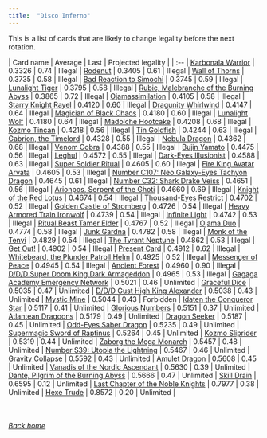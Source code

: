 ```yaml
---
title:  "Disco Inferno"
---
```


This is a list of cards that are likely to change legality before the next rotation.

| Card name | Average | Last | Projected legality |
| :-- |
[Karbonala Warrior](https://db.ygoprodeck.com/card/?search=Karbonala%20Warrior) | 0.3326 | 0.74 | Illegal |
[Rodenut](https://db.ygoprodeck.com/card/?search=Rodenut) | 0.3405 | 0.61 | Illegal |
[Wall of Thorns](https://db.ygoprodeck.com/card/?search=Wall%20of%20Thorns) | 0.3735 | 0.58 | Illegal |
[Bad Reaction to Simochi](https://db.ygoprodeck.com/card/?search=Bad%20Reaction%20to%20Simochi) | 0.3745 | 0.59 | Illegal |
[Lunalight Tiger](https://db.ygoprodeck.com/card/?search=Lunalight%20Tiger) | 0.3795 | 0.58 | Illegal |
[Rubic, Malebranche of the Burning Abyss](https://db.ygoprodeck.com/card/?search=Rubic,%20Malebranche%20of%20the%20Burning%20Abyss) | 0.3865 | 0.72 | Illegal |
[Ojamassimilation](https://db.ygoprodeck.com/card/?search=Ojamassimilation) | 0.4105 | 0.58 | Illegal |
[Starry Knight Rayel](https://db.ygoprodeck.com/card/?search=Starry%20Knight%20Rayel) | 0.4120 | 0.60 | Illegal |
[Dragunity Whirlwind](https://db.ygoprodeck.com/card/?search=Dragunity%20Whirlwind) | 0.4147 | 0.64 | Illegal |
[Magician of Black Chaos](https://db.ygoprodeck.com/card/?search=Magician%20of%20Black%20Chaos) | 0.4180 | 0.60 | Illegal |
[Lunalight Wolf](https://db.ygoprodeck.com/card/?search=Lunalight%20Wolf) | 0.4180 | 0.64 | Illegal |
[Madolche Hootcake](https://db.ygoprodeck.com/card/?search=Madolche%20Hootcake) | 0.4208 | 0.68 | Illegal |
[Kozmo Tincan](https://db.ygoprodeck.com/card/?search=Kozmo%20Tincan) | 0.4218 | 0.56 | Illegal |
[Tin Goldfish](https://db.ygoprodeck.com/card/?search=Tin%20Goldfish) | 0.4244 | 0.63 | Illegal |
[Gabrion, the Timelord](https://db.ygoprodeck.com/card/?search=Gabrion,%20the%20Timelord) | 0.4328 | 0.55 | Illegal |
[Nebula Dragon](https://db.ygoprodeck.com/card/?search=Nebula%20Dragon) | 0.4362 | 0.68 | Illegal |
[Venom Cobra](https://db.ygoprodeck.com/card/?search=Venom%20Cobra) | 0.4388 | 0.55 | Illegal |
[Bujin Yamato](https://db.ygoprodeck.com/card/?search=Bujin%20Yamato) | 0.4475 | 0.56 | Illegal |
[Leghul](https://db.ygoprodeck.com/card/?search=Leghul) | 0.4572 | 0.55 | Illegal |
[Dark-Eyes Illusionist](https://db.ygoprodeck.com/card/?search=Dark-Eyes%20Illusionist) | 0.4588 | 0.63 | Illegal |
[Super Soldier Ritual](https://db.ygoprodeck.com/card/?search=Super%20Soldier%20Ritual) | 0.4605 | 0.60 | Illegal |
[Fire King Avatar Arvata](https://db.ygoprodeck.com/card/?search=Fire%20King%20Avatar%20Arvata) | 0.4605 | 0.53 | Illegal |
[Number C107: Neo Galaxy-Eyes Tachyon Dragon](https://db.ygoprodeck.com/card/?search=Number%20C107:%20Neo%20Galaxy-Eyes%20Tachyon%20Dragon) | 0.4645 | 0.61 | Illegal |
[Number C32: Shark Drake Veiss](https://db.ygoprodeck.com/card/?search=Number%20C32:%20Shark%20Drake%20Veiss) | 0.4651 | 0.56 | Illegal |
[Arionpos, Serpent of the Ghoti](https://db.ygoprodeck.com/card/?search=Arionpos,%20Serpent%20of%20the%20Ghoti) | 0.4660 | 0.69 | Illegal |
[Knight of the Red Lotus](https://db.ygoprodeck.com/card/?search=Knight%20of%20the%20Red%20Lotus) | 0.4674 | 0.54 | Illegal |
[Thousand-Eyes Restrict](https://db.ygoprodeck.com/card/?search=Thousand-Eyes%20Restrict) | 0.4702 | 0.52 | Illegal |
[Golden Castle of Stromberg](https://db.ygoprodeck.com/card/?search=Golden%20Castle%20of%20Stromberg) | 0.4726 | 0.54 | Illegal |
[Heavy Armored Train Ironwolf](https://db.ygoprodeck.com/card/?search=Heavy%20Armored%20Train%20Ironwolf) | 0.4739 | 0.54 | Illegal |
[Infinite Light](https://db.ygoprodeck.com/card/?search=Infinite%20Light) | 0.4742 | 0.53 | Illegal |
[Ritual Beast Tamer Elder](https://db.ygoprodeck.com/card/?search=Ritual%20Beast%20Tamer%20Elder) | 0.4767 | 0.52 | Illegal |
[Ojama Duo](https://db.ygoprodeck.com/card/?search=Ojama%20Duo) | 0.4774 | 0.58 | Illegal |
[Junk Gardna](https://db.ygoprodeck.com/card/?search=Junk%20Gardna) | 0.4782 | 0.58 | Illegal |
[Monk of the Tenyi](https://db.ygoprodeck.com/card/?search=Monk%20of%20the%20Tenyi) | 0.4829 | 0.54 | Illegal |
[The Tyrant Neptune](https://db.ygoprodeck.com/card/?search=The%20Tyrant%20Neptune) | 0.4862 | 0.53 | Illegal |
[Get Out!](https://db.ygoprodeck.com/card/?search=Get%20Out!) | 0.4902 | 0.54 | Illegal |
[Present Card](https://db.ygoprodeck.com/card/?search=Present%20Card) | 0.4912 | 0.62 | Illegal |
[Whitebeard, the Plunder Patroll Helm](https://db.ygoprodeck.com/card/?search=Whitebeard,%20the%20Plunder%20Patroll%20Helm) | 0.4925 | 0.52 | Illegal |
[Messenger of Peace](https://db.ygoprodeck.com/card/?search=Messenger%20of%20Peace) | 0.4945 | 0.54 | Illegal |
[Ancient Forest](https://db.ygoprodeck.com/card/?search=Ancient%20Forest) | 0.4960 | 0.90 | Illegal |
[D/D/D Super Doom King Dark Armageddon](https://db.ygoprodeck.com/card/?search=D/D/D%20Super%20Doom%20King%20Dark%20Armageddon) | 0.4965 | 0.53 | Illegal |
[Gagaga Academy Emergency Network](https://db.ygoprodeck.com/card/?search=Gagaga%20Academy%20Emergency%20Network) | 0.5021 | 0.46 | Unlimited |
[Graceful Dice](https://db.ygoprodeck.com/card/?search=Graceful%20Dice) | 0.5035 | 0.47 | Unlimited |
[D/D/D Gust High King Alexander](https://db.ygoprodeck.com/card/?search=D/D/D%20Gust%20High%20King%20Alexander) | 0.5038 | 0.43 | Unlimited |
[Mystic Mine](https://db.ygoprodeck.com/card/?search=Mystic%20Mine) | 0.5044 | 0.43 | Forbidden |
[Idaten the Conqueror Star](https://db.ygoprodeck.com/card/?search=Idaten%20the%20Conqueror%20Star) | 0.5117 | 0.41 | Unlimited |
[Glorious Numbers](https://db.ygoprodeck.com/card/?search=Glorious%20Numbers) | 0.5151 | 0.37 | Unlimited |
[Atlantean Dragoons](https://db.ygoprodeck.com/card/?search=Atlantean%20Dragoons) | 0.5179 | 0.49 | Unlimited |
[Dragon Seeker](https://db.ygoprodeck.com/card/?search=Dragon%20Seeker) | 0.5187 | 0.45 | Unlimited |
[Odd-Eyes Saber Dragon](https://db.ygoprodeck.com/card/?search=Odd-Eyes%20Saber%20Dragon) | 0.5235 | 0.49 | Unlimited |
[Supermagic Sword of Raptinus](https://db.ygoprodeck.com/card/?search=Supermagic%20Sword%20of%20Raptinus) | 0.5264 | 0.45 | Unlimited |
[Kozmo Sliprider](https://db.ygoprodeck.com/card/?search=Kozmo%20Sliprider) | 0.5319 | 0.44 | Unlimited |
[Zaborg the Mega Monarch](https://db.ygoprodeck.com/card/?search=Zaborg%20the%20Mega%20Monarch) | 0.5457 | 0.48 | Unlimited |
[Number S39: Utopia the Lightning](https://db.ygoprodeck.com/card/?search=Number%20S39:%20Utopia%20the%20Lightning) | 0.5467 | 0.46 | Unlimited |
[Gravity Collapse](https://db.ygoprodeck.com/card/?search=Gravity%20Collapse) | 0.5592 | 0.43 | Unlimited |
[Amulet Dragon](https://db.ygoprodeck.com/card/?search=Amulet%20Dragon) | 0.5608 | 0.45 | Unlimited |
[Vanadis of the Nordic Ascendant](https://db.ygoprodeck.com/card/?search=Vanadis%20of%20the%20Nordic%20Ascendant) | 0.5630 | 0.39 | Unlimited |
[Dante, Pilgrim of the Burning Abyss](https://db.ygoprodeck.com/card/?search=Dante,%20Pilgrim%20of%20the%20Burning%20Abyss) | 0.5666 | 0.47 | Unlimited |
[Skill Drain](https://db.ygoprodeck.com/card/?search=Skill%20Drain) | 0.6595 | 0.12 | Unlimited |
[Last Chapter of the Noble Knights](https://db.ygoprodeck.com/card/?search=Last%20Chapter%20of%20the%20Noble%20Knights) | 0.7977 | 0.38 | Unlimited |
[Hexe Trude](https://db.ygoprodeck.com/card/?search=Hexe%20Trude) | 0.8572 | 0.20 | Unlimited |

<br>

###### [Back home](index)
